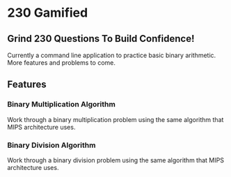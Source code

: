 # 230 Gamified

## Grind 230 Questions To Build Confidence!

Currently a command line application to practice basic binary arithmetic. More features and problems to come.

## Features
### Binary Multiplication Algorithm
Work through a binary multiplication problem using the same algorithm that MIPS architecture uses.

### Binary Division Algorithm
Work through a binary division problem using the same algorithm that MIPS architecture uses.
